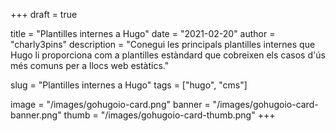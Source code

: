 +++
draft = true

title = "Plantilles internes a Hugo"
date = "2021-02-20"
author = "charly3pins"
description = "Conegui les principals plantilles internes que Hugo li proporciona com a plantilles estàndard que cobreixen els casos d'ús més comuns per a llocs web estàtics."

slug = "Plantilles internes a Hugo"
tags = ["hugo", "cms"]

image = "/images/gohugoio-card.png"
banner = "/images/gohugoio-card-banner.png"
thumb = "/images/gohugoio-card-thumb.png"
+++